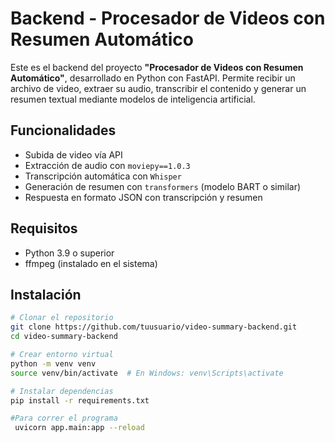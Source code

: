 # Backend - Procesador de Videos con Resumen Automático

Este es el backend del proyecto **"Procesador de Videos con Resumen Automático"**, desarrollado en Python con FastAPI. Permite recibir un archivo de video, extraer su audio, transcribir el contenido y generar un resumen textual mediante modelos de inteligencia artificial.

## Funcionalidades

- Subida de video vía API
- Extracción de audio con `moviepy==1.0.3`
- Transcripción automática con `Whisper`
- Generación de resumen con `transformers` (modelo BART o similar)
- Respuesta en formato JSON con transcripción y resumen

## Requisitos

- Python 3.9 o superior
- ffmpeg (instalado en el sistema)

## Instalación

```bash
# Clonar el repositorio
git clone https://github.com/tuusuario/video-summary-backend.git
cd video-summary-backend

# Crear entorno virtual
python -m venv venv
source venv/bin/activate  # En Windows: venv\Scripts\activate

# Instalar dependencias
pip install -r requirements.txt

#Para correr el programa
 uvicorn app.main:app --reload 